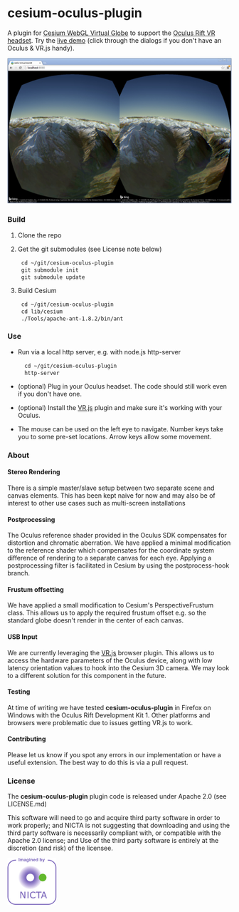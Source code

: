 cesium-oculus-plugin
====================

A plugin for [Cesium WebGL Virtual Globe](http://cesiumjs.org) to support the [Oculus Rift VR headset](http://www.oculusvr.com/).
Try the [live demo](http://nicta.github.io/cesium-oculus-plugin/) (click through the dialogs if you don't have an Oculus & VR.js handy).

[![screengrab](/images/screengrab.jpg)](http://nicta.github.io/cesium-oculus-plugin/)

### Build

1. Clone the repo

2. Get the git submodules (see License note below)

        cd ~/git/cesium-oculus-plugin
        git submodule init
        git submodule update

3. Build Cesium

        cd ~/git/cesium-oculus-plugin
        cd lib/cesium
        ./Tools/apache-ant-1.8.2/bin/ant


### Use

* Run via a local http server, e.g. with node.js http-server

        cd ~/git/cesium-oculus-plugin
        http-server

* (optional) Plug in your Oculus headset.  The code should still work even if you don't have one.
* (optional) Install the [VR.js](https://github.com/benvanik/vr.js/tree/master) plugin and make sure it's working with your Oculus.
* The mouse can be used on the left eye to navigate.  Number keys take you to some pre-set locations.  Arrow keys allow some movement.

### About

#### Stereo Rendering
There is a simple master/slave setup between two separate scene and canvas elements.
This has been kept naive for now and may also be of interest to other use cases such as
multi-screen installations

#### Postprocessing
The Oculus reference shader provided in the Oculus SDK compensates for distortion and chromatic aberration.
We have applied a minimal modification to the reference shader which compensates for the coordinate system difference of rendering to a separate canvas for each eye.
Applying a postprocessing filter is facilitated in Cesium by using the postprocess-hook branch.

#### Frustum offsetting
We have applied a small modification to Cesium's PerspectiveFrustum class.
This allows us to apply the required frustum offset e.g. so the standard globe doesn't render in the center of each canvas.

#### USB Input
We are currently leveraging the [VR.js](https://github.com/benvanik/vr.js/tree/master) browser plugin.
This allows us to access the hardware parameters of the Oculus device, along with low latency orientation values to hook into the Cesium 3D camera.
We may look to a different solution for this component in the future.

#### Testing
At time of writing we have tested **cesium-oculus-plugin** in Firefox on Windows with the Oculus Rift Development Kit 1.
Other platforms and browsers were problematic due to issues getting VR.js to work.

#### Contributing
Please let us know if you spot any errors in our implementation or have a useful extension.  The best way to do this is via a pull request.

### License

The **cesium-oculus-plugin** plugin code is released under Apache 2.0 (see LICENSE.md)

This software will need to go and acquire third party software in order to work properly;
and NICTA is not suggesting that downloading and using the third party software is necessarily
compliant with, or compatible with the Apache 2.0 license; and
Use of the third party software is entirely at the discretion (and risk) of the licensee.

[![NICTA](/images/nicta_logo.png)](https://www.nicta.com.au)
